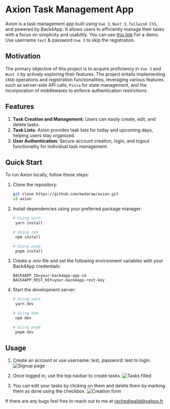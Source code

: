# Axion Task Management App

Axion is a task management app built using <code>Vue 3</code>, <code>Nuxt 3</code>, <code>Tailwind CSS</code>, and powered by Back4App. It allows users to efficiently manage their tasks with a focus on simplicity and usability.
You can use [this link](https://axion-phi.vercel.app) For a demo. Use username <code>test</code> & password <code>Vue 3</code> to skip the registration.

## Motivation
The primary objective of this project is to acquire proficiency in <code>Vue 3</code> and <code>Nuxt 3</code> by actively exploring their features. The project entails implementing <code>CRUD</code> operations and registration functionalities, leveraging various features such as server-side API calls, <code>Pinia</code> for state management, and the incorporation of middlewares to enforce authentication restrictions.

## Features

1. **Task Creation and Management:** Users can easily create, edit, and delete tasks.
2. **Task Lists:** Axion provides task lists for today and upcoming days, helping users stay organized.
3. **User Authentication:** Secure account creation, login, and logout functionality for individual task management.

## Quick Start

To run Axion locally, follow these steps:

1. Clone the repository:

   ```sh
   git clone https://github.com/madaraw/axion.git
   cd axion
3. Install dependencies using your preferred package manager:
   
   ```sh
   # Using yarn
    yarn install

   # Using npm
    npm install

   # Using pnpm
    pnpm install
   
4. Create a .env file and set the following environment variables with your Back4App credentials:

   ```env
   BACK4APP_ID=your-back4app-app-id
   BACK4APP_REST_KEY=your-back4app-rest-key

5. Start the development server:
   
   ```sh
   # Using yarn
    yarn dev

   # Using npm
    npm dev

   # Using pnpm
    pnpm dev


## Usage

1. Create an account or use username: test, password: test to login.
 ![Signup page](https://github.com/madaraw/axion/assets/25234193/47eccb90-cf56-4351-bbaf-b3daa04ae04b)

2. Once logged in, use the top navbar to create tasks.
   ![Tasks filled](https://github.com/madaraw/axion/assets/25234193/852670ca-1782-4ac5-8f89-282eb5d8b492)

3. You can edit your tasks by clicking on them and delete them by marking them as done using the checkbox.
   ![Creation form](https://github.com/madaraw/axion/assets/25234193/4a03b5d1-2a36-4d15-9042-b445cc04360d)

If there are any bugs feel free to reach out to me at rachediwalid@yahoo.fr
